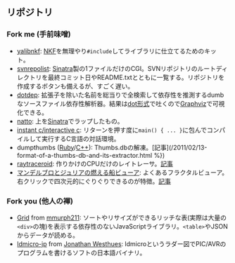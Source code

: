 ## リポジトリ

### Fork me (手前味噌)

- [yalibnkf](https://github.com/snipsnipsnip/yalibnkf): [NKF](https://osdn.jp/projects/nkf/)を無理やり`#include`してライブラリに仕立てるためのキット。
- [svnrepolist](https://github.com/snipsnipsnip/svnrepolist): [Sinatra](http://www.sinatrarb.com/)製の1ファイルだけのCGI。SVNリポジトリのルートディレクトリを最終コミット日やREADME.txtとともに一覧する。リポジトリを作成するボタンも備えるが、すごく遅い。
- [dotdep](https://github.com/snipsnipsnip/dotdep): 拡張子を除いた名前を総当りで全検索して依存性を推測するdumbなソースファイル依存性解析器。結果は[dot形式](https://ja.wikipedia.org/wiki/DOT%E8%A8%80%E8%AA%9E)で吐くので[Graphviz](https://ja.wikipedia.org/wiki/Graphviz)で可視化できる。
- [natto](https://github.com/snipsnipsnip/natto): 上を[Sinatra](http://www.sinatrarb.com/)でラップしたもの。
- [instant c/interactive c](https://github.com/snipsnipsnip/instant-c): リターンを押す度に`main() { ... }`に包んでコンパイルして実行するC言語の対話環境。 
- dumpthumbs ([Ruby](https://gist.github.com/818260)/[C++](https://gist.github.com/819809)): Thumbs.dbの解凍。[記事](/2011/02/13-format-of-a-thumbs-db-and-its-extractor.html %})
- [raytraceroid](https://gist.github.com/1369770): 作りかけのCPUだけのレイトレーサ。[記事](/2011/12/17/raytraceroid.html)
- [マンデルブロとジュリアの燃える船ビューア](https://gist.github.com/525284): よくあるフラクタルビューア。右クリックで四次元的にぐりぐりできるのが特徴。[記事](/2012/09/01/burning-ship-of-mandelbrot-and-julia.html)

### Fork you (他人の褌)

- [Grid](/grid/) from [mmurph211](http://github.com/mmurph211/Grid): ソートやリサイズができるリッチな表(実際は大量の`<div>`の塊)を表示する依存性のないJavaScriptライブラリ。`<table>`やJSONからデータが読める。
- [ldmicro-jp](https://github.com/snipsnipsnip/ldmicro-jp) from [Jonathan Westhues](http://cq.cx/ladder.pl): ldmicroというラダー図でPIC/AVRのプログラムを書けるソフトの日本語バイナリ。
